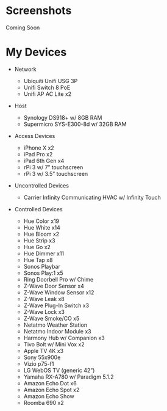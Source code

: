# Screenshots
Coming Soon
# My Devices

- Network
  - Ubiquiti Unifi USG 3P
  - Unifi Switch 8 PoE
  - Unifi AP AC Lite x2
  
- Host

  - Synology DS918+ w/ 8GB RAM
  - Supermicro SYS-E300-8d w/ 32GB RAM
  
- Access Devices

  - iPhone X x2
  - iPad Pro x2
  - iPad 6th Gen x4
  - rPi 3 w/ 7” touchscreen
  - rPi 3 w/ 3.5” touchscreen
  
- Uncontrolled Devices

  - Carrier Infinity Communicating HVAC w/ Infinity Touch
  
- Controlled Devices

  - Hue Color x19
  - Hue White x14
  - Hue Bloom x2
  - Hue Strip x3
  - Hue Go x2
  - Hue Dimmer x11
  - Hue Tap x8
  - Sonos Playbar
  - Sonos Play:1 x5
  - Ring Doorbell Pro w/ Chime
  - Z-Wave Door Sensor x4
  - Z-Wave Window Sensor x12
  - Z-Wave Leak x8
  - Z-Wave Plug-In Switch x3
  - Z-Wave Lock x3
  - Z-Wave Smoke/CO x5
  - Netatmo Weather Station
  - Netatmo Indoor Module x3
  - Harmony Hub w/ Companion x3
  - Tivo Bolt w/ Mini Vox x2
  - Apple TV 4K x3
  - Sony 55x900e
  - Vizio p75-f1
  - LG WebOS TV (generic 42”)
  - Yamaha RX-A780 w/ Paradigm 5.1.2
  - Amazon Echo Dot x6
  - Amazon Echo Spot x2
  - Amazon Echo Show
  - Roomba 690 x2
